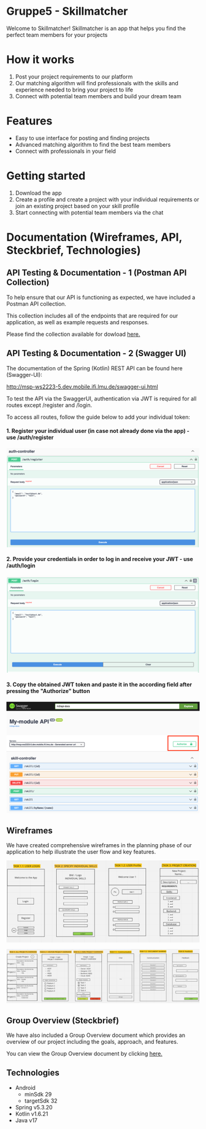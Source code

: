 # Gruppe5 - Skillmatcher

Welcome to Skillmatcher! Skillmatcher is an app that helps you find the perfect team members for your projects

# How it works
1. Post your project requirements to our platform
2. Our matching algorithm will find professionals with the skills and experience needed to bring your project to life
3. Connect with potential team members and build your dream team

# Features
* Easy to use interface for posting and finding projects
* Advanced matching algorithm to find the best team members
* Connect with professionals in your field

# Getting started
1. Download the app
2. Create a profile and create a project with your individual requirements or join an existing project based on your skill profile
3. Start connecting with potential team members via the chat 


# Documentation (Wireframes, API, Steckbrief, Technologies)

## API Testing & Documentation - 1 (Postman API Collection)
To help ensure that our API is functioning as expected, we have included a Postman API collection. 

This collection includes all of the endpoints that are required for our application, as well as example requests and responses. 

Please find the collection available for dowload [here.](https://gitlab.lrz.de/mobile-ifi/msp/22WS/gruppe5/-/blob/main/docs/SkillMatcher_API.postman_collection.json)

## API Testing & Documentation - 2 (Swagger UI)

The documentation of the Spring (Kotlin) REST API can be found here (Swagger-UI):

http://msp-ws2223-5.dev.mobile.ifi.lmu.de/swagger-ui.html

To test the API via the SwaggerUI, authentication via JWT is required for all routes except /register and /login.

To access all routes, follow the guide below to add your individual token:

#### 1. Register your individual user (in case not already done via the app) - use /auth/register
![Swagger Tutorial 1](/docs/swagger-docs/swagger2.png)

#### 2. Provide your credentials in order to log in and receive your JWT - use /auth/login
![Swagger Tutorial 2](/docs/swagger-docs/swagger1.png)

#### 3. Copy the obtained JWT token and paste it in the according field after pressing the "Authorize" button
![Swagger Tutorial 3](/docs/swagger-docs/swagger3.png)


## Wireframes
We have created comprehensive wireframes in the planning phase of our application to help illustrate the user flow and key features.

![Wireframes 1](/docs/wireframes1.png)

![Wireframes 2](/docs/wireframes2.png)

## Group Overview (Steckbrief)
We have also included a Group Overview document which provides an overview of our project including the goals, approach, and features. 

You can view the Group Overview document by clicking [here.](https://gitlab.lrz.de/mobile-ifi/msp/22WS/gruppe5/-/blob/main/docs/Steckbrief_gruppe5.pdf)

## Technologies 
-	Android
    -   minSdk 29
    -   targetSdk 32 
-	Spring v5.3.20
-	Kotlin v1.6.21
-   Java v17 

